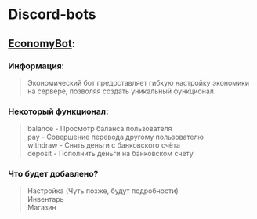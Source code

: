 # Discord-bots

## [EconomyBot](https://github.com/Barkosss/Discord-bots/tree/main/EconomyBot):
### Информация:
> Экономический бот предоставляет гибкую настройку экономики на сервере, позволяя создать уникальный функционал.

### Некоторый функционал:
> balance - Просмотр баланса пользователя<br/>
> pay - Совершение перевода другому пользователю<br/>
> withdraw - Снять деньги с банковского счёта<br/>
> deposit - Пополнить деньги на банковском счету<br/>

### Что будет добавлено?
> Настройка (Чуть позже, будут подробности)<br/>
> Инвентарь<br/>
> Магазин<br/>
